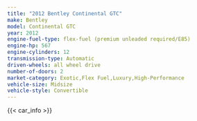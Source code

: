 ```yaml
---
title: "2012 Bentley Continental GTC"
make: Bentley
model: Continental GTC
year: 2012
engine-fuel-type: flex-fuel (premium unleaded required/E85)
engine-hp: 567
engine-cylinders: 12
transmission-type: Automatic
driven-wheels: all wheel drive
number-of-doors: 2
market-category: Exotic,Flex Fuel,Luxury,High-Performance
vehicle-size: Midsize
vehicle-style: Convertible
---
```


{{< car_info >}}
